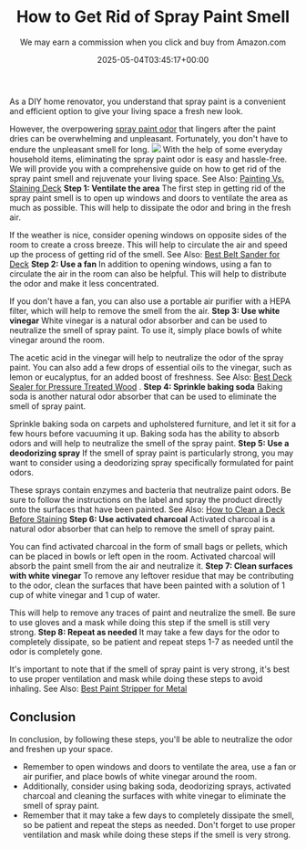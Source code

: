 ﻿---
author: We may earn a commission when you click and buy from Amazon.com
layout: post
title: How to Get Rid of Spray Paint Smell
date: '2025-05-04T03:45:17+00:00'
categories:
- DIY Paintings
tags: []
slug: /how-to-get-rid-of-spray-paint-smell/
lastmod: 2025-05-07T12:21:27+03:00
---

As a DIY home renovator, you understand that spray paint is a convenient and efficient option to give your living space a fresh new look.

However, the overpowering
[spray paint odor](https://www.wikihow.com/Get-Rid-of-Paint-Smells)
that lingers after the paint dries can be overwhelming and unpleasant. Fortunately, you don't have to endure the unpleasant smell for long.
![](/assets/img/img/)
With the help of some everyday household items, eliminating the spray paint odor is easy and hassle-free. We will provide you with a comprehensive guide on how to get rid of the spray paint smell and rejuvenate your living space.
See Also:
[Painting Vs. Staining Deck](https://pestpolicy.com/painting-vs-staining-deck/)
**Step 1: Ventilate the area**
The first step in getting rid of the spray paint smell is to open up windows and doors to ventilate the area as much as possible. This will help to dissipate the odor and bring in the fresh air.

If the weather is nice, consider opening windows on opposite sides of the room to create a cross breeze. This will help to circulate the air and speed up the process of getting rid of the smell.
See Also:
[Best Belt Sander for Deck](https://pestpolicy.com/best-belt-sander-for-deck/)
**Step 2: Use a fan**
In addition to opening windows, using a fan to circulate the air in the room can also be helpful. This will help to distribute the odor and make it less concentrated.

If you don't have a fan, you can also use a portable air purifier with a HEPA filter, which will help to remove the smell from the air.
**Step 3: Use white vinegar**
White vinegar is a natural odor absorber and can be used to neutralize the smell of spray paint. To use it, simply place bowls of white vinegar around the room.

The acetic acid in the vinegar will help to neutralize the odor of the spray paint. You can also add a few drops of essential oils to the vinegar, such as lemon or eucalyptus, for an added boost of freshness.
See Also:
[Best Deck Sealer for Pressure Treated Wood](https://pestpolicy.com/best-deck-sealer-for-pressure-treated-wood/)
.
**Step 4: Sprinkle baking soda**
Baking soda is another natural odor absorber that can be used to eliminate the smell of spray paint.

Sprinkle baking soda on carpets and upholstered furniture, and let it sit for a few hours before vacuuming it up. Baking soda has the ability to absorb odors and will help to neutralize the smell of the spray paint.
**Step 5: Use a deodorizing spray**
If the smell of spray paint is particularly strong, you may want to consider using a deodorizing spray specifically formulated for paint odors.

These sprays contain enzymes and bacteria that neutralize paint odors. Be sure to follow the instructions on the label and spray the product directly onto the surfaces that have been painted.
See Also:
[How to Clean a Deck Before Staining](https://pestpolicy.com/how-to-clean-a-deck-before-staining/)
**Step 6: Use activated charcoal**
Activated charcoal is a natural odor absorber that can help to remove the smell of spray paint.

You can find activated charcoal in the form of small bags or pellets, which can be placed in bowls or left open in the room. Activated charcoal will absorb the paint smell from the air and neutralize it.
**Step 7: Clean surfaces with white vinegar**
To remove any leftover residue that may be contributing to the odor, clean the surfaces that have been painted with a solution of 1 cup of white vinegar and 1 cup of water.

This will help to remove any traces of paint and neutralize the smell. Be sure to use gloves and a mask while doing this step if the smell is still very strong.
**Step 8: Repeat as needed**
It may take a few days for the odor to completely dissipate, so be patient and repeat steps 1-7 as needed until the odor is completely gone.

It's important to note that if the smell of spray paint is very strong, it's best to use proper ventilation and mask while doing these steps to avoid inhaling.
See Also:
[Best Paint Stripper for Metal](https://pestpolicy.com/best-paint-stripper-for-metal/)
## Conclusion
In conclusion, by following these steps, you'll be able to neutralize the odor and freshen up your space.
- Remember to open windows and doors to ventilate the area, use a fan or air purifier, and place bowls of white vinegar around the room.
- Additionally, consider using baking soda, deodorizing sprays, activated charcoal and cleaning the surfaces with white vinegar to eliminate the smell of spray paint.
- Remember that it may take a few days to completely dissipate the smell, so be patient and repeat the steps as needed.
Don't forget to use proper ventilation and mask while doing these steps if the smell is very strong.